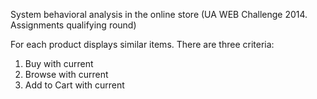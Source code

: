 System behavioral analysis in the online store (UA WEB Challenge 2014. Assignments qualifying round)

For each product displays similar items. There are three criteria: <br />
1. Buy with current <br />
2. Browse with current <br />
3. Add to Cart with current
